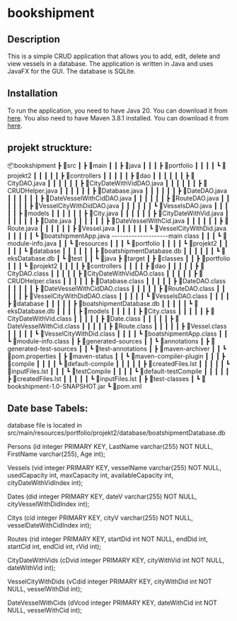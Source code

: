 # bookshipment

## Description
This is a simple CRUD application that allows you to add, edit, delete and view vessels in a database. The application is written in Java and uses JavaFX for the GUI. The database is SQLite.

## Installation
To run the application, you need to have Java 20. You can download it from [here](https://www.oracle.com/java/technologies/javase/jdk20-archive-downloads.html). You also need to have Maven 3.8.1 installed. You can download it from [here](https://maven.apache.org/download.cgi).


## projekt struckture:

📦bookshipment
 ┣ 📂src
 ┃ ┣ 📂main
 ┃ ┃ ┣ 📂java
 ┃ ┃ ┃ ┣ 📂portfolio
 ┃ ┃ ┃ ┃ ┗ 📂projekt2
 ┃ ┃ ┃ ┃ ┃ ┣ 📂controllers
 ┃ ┃ ┃ ┃ ┃ ┣ 📂dao
 ┃ ┃ ┃ ┃ ┃ ┃ ┣ 📜CityDAO.java
 ┃ ┃ ┃ ┃ ┃ ┃ ┣ 📜CityDateWithVidDAO.java
 ┃ ┃ ┃ ┃ ┃ ┃ ┣ 📜CRUDHelper.java
 ┃ ┃ ┃ ┃ ┃ ┃ ┣ 📜Database.java
 ┃ ┃ ┃ ┃ ┃ ┃ ┣ 📜DateDAO.java
 ┃ ┃ ┃ ┃ ┃ ┃ ┣ 📜DateVesselWithCidDAO.java
 ┃ ┃ ┃ ┃ ┃ ┃ ┣ 📜RouteDAO.java
 ┃ ┃ ┃ ┃ ┃ ┃ ┣ 📜VesselCityWithDidDAO.java
 ┃ ┃ ┃ ┃ ┃ ┃ ┗ 📜VesselsDAO.java
 ┃ ┃ ┃ ┃ ┃ ┣ 📂models
 ┃ ┃ ┃ ┃ ┃ ┃ ┣ 📜City.java
 ┃ ┃ ┃ ┃ ┃ ┃ ┣ 📜CityDateWithVid.java
 ┃ ┃ ┃ ┃ ┃ ┃ ┣ 📜Date.java
 ┃ ┃ ┃ ┃ ┃ ┃ ┣ 📜DateVesselWithCid.java
 ┃ ┃ ┃ ┃ ┃ ┃ ┣ 📜Route.java
 ┃ ┃ ┃ ┃ ┃ ┃ ┣ 📜Vessel.java
 ┃ ┃ ┃ ┃ ┃ ┃ ┗ 📜VesselCityWithDid.java
 ┃ ┃ ┃ ┃ ┃ ┗ 📜boatshipmentApp.java  --------------------main class
 ┃ ┃ ┃ ┗ 📜module-info.java
 ┃ ┃ ┗ 📂resources
 ┃ ┃ ┃ ┗ 📂portfolio
 ┃ ┃ ┃ ┃ ┗ 📂projekt2
 ┃ ┃ ┃ ┃ ┃ ┗ 📂database
 ┃ ┃ ┃ ┃ ┃ ┃ ┣ 📜boatshipmentDatabase.db
 ┃ ┃ ┃ ┃ ┃ ┃ ┗ 📜eksDatabase.db
 ┃ ┗ 📂test
 ┃ ┃ ┗ 📂java
 ┣ 📂target
 ┃ ┣ 📂classes
 ┃ ┃ ┣ 📂portfolio
 ┃ ┃ ┃ ┗ 📂projekt2
 ┃ ┃ ┃ ┃ ┣ 📂controllers
 ┃ ┃ ┃ ┃ ┣ 📂dao
 ┃ ┃ ┃ ┃ ┃ ┣ 📜CityDAO.class
 ┃ ┃ ┃ ┃ ┃ ┣ 📜CityDateWithVidDAO.class
 ┃ ┃ ┃ ┃ ┃ ┣ 📜CRUDHelper.class
 ┃ ┃ ┃ ┃ ┃ ┣ 📜Database.class
 ┃ ┃ ┃ ┃ ┃ ┣ 📜DateDAO.class
 ┃ ┃ ┃ ┃ ┃ ┣ 📜DateVesselWithCidDAO.class
 ┃ ┃ ┃ ┃ ┃ ┣ 📜RouteDAO.class
 ┃ ┃ ┃ ┃ ┃ ┣ 📜VesselCityWithDidDAO.class
 ┃ ┃ ┃ ┃ ┃ ┗ 📜VesselsDAO.class
 ┃ ┃ ┃ ┃ ┣ 📂database
 ┃ ┃ ┃ ┃ ┃ ┣ 📜boatshipmentDatabase.db
 ┃ ┃ ┃ ┃ ┃ ┗ 📜eksDatabase.db
 ┃ ┃ ┃ ┃ ┣ 📂models
 ┃ ┃ ┃ ┃ ┃ ┣ 📜City.class
 ┃ ┃ ┃ ┃ ┃ ┣ 📜CityDateWithVid.class
 ┃ ┃ ┃ ┃ ┃ ┣ 📜Date.class
 ┃ ┃ ┃ ┃ ┃ ┣ 📜DateVesselWithCid.class
 ┃ ┃ ┃ ┃ ┃ ┣ 📜Route.class
 ┃ ┃ ┃ ┃ ┃ ┣ 📜Vessel.class
 ┃ ┃ ┃ ┃ ┃ ┗ 📜VesselCityWithDid.class
 ┃ ┃ ┃ ┃ ┗ 📜boatshipmentApp.class
 ┃ ┃ ┗ 📜module-info.class
 ┃ ┣ 📂generated-sources
 ┃ ┃ ┗ 📂annotations
 ┃ ┣ 📂generated-test-sources
 ┃ ┃ ┗ 📂test-annotations
 ┃ ┣ 📂maven-archiver
 ┃ ┃ ┗ 📜pom.properties
 ┃ ┣ 📂maven-status
 ┃ ┃ ┗ 📂maven-compiler-plugin
 ┃ ┃ ┃ ┣ 📂compile
 ┃ ┃ ┃ ┃ ┗ 📂default-compile
 ┃ ┃ ┃ ┃ ┃ ┣ 📜createdFiles.lst
 ┃ ┃ ┃ ┃ ┃ ┗ 📜inputFiles.lst
 ┃ ┃ ┃ ┗ 📂testCompile
 ┃ ┃ ┃ ┃ ┗ 📂default-testCompile
 ┃ ┃ ┃ ┃ ┃ ┣ 📜createdFiles.lst
 ┃ ┃ ┃ ┃ ┃ ┗ 📜inputFiles.lst
 ┃ ┣ 📂test-classes
 ┃ ┗ 📜bookshipment-1.0-SNAPSHOT.jar
 ┗ 📜pom.xml

 ## Date base Tabels: 

database file is located in src/main/resources/portfolio/projekt2/database/boatshipmentDatabase.db
 

Persons (id integer PRIMARY KEY, LastName varchar(255) NOT NULL, FirstName varchar(255), Age int);

Vessels (vid integer PRIMARY KEY, vesselName varchar(255) NOT NULL, usedCapacity int, maxCapacity int, availableCapacity int, cityDateWithVidIndex int);


Dates (did integer PRIMARY KEY, dateV varchar(255) NOT NULL, cityVesselWithDidIndex int);


Citys (cid integer PRIMARY KEY, cityV varchar(255) NOT NULL, vesselDateWithCidIndex int);

Routes (rid integer PRIMARY KEY, startDid int NOT NULL, endDid int, startCid int, endCid int, rVid int);     

CityDateWithVids (cDvid integer PRIMARY KEY, cityWithVid int NOT NULL, dateWithVid int);

VesselCityWithDids (vCdid integer PRIMARY KEY, cityWithDid int NOT NULL, vesselWithDid int);

DateVesselWithCids (dVcod integer PRIMARY KEY, dateWithCid int NOT NULL, vesselWithCid int);